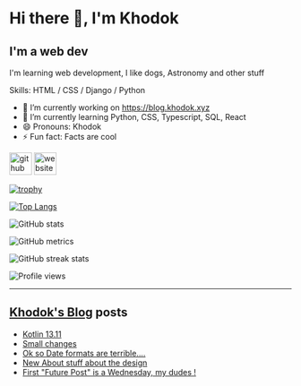 # Hi there 👋, I'm Khodok

## I'm a web dev

I'm learning web development, I like dogs, Astronomy and other stuff

Skills: HTML / CSS / Django / Python

- 🔭 I’m currently working on https://blog.khodok.xyz
- 🌱 I’m currently learning Python, CSS, Typescript, SQL, React
- 😄 Pronouns: Khodok
- ⚡ Fun fact: Facts are cool

[<img src='https://cdn.jsdelivr.net/npm/simple-icons@3.0.1/icons/github.svg' alt='github' height='40'>](https://github.com/Khoding)
[<img src='https://cdn.jsdelivr.net/npm/simple-icons@3.0.1/icons/icloud.svg' alt='website' height='40'>](https://khodok.xyz)

[![trophy](https://github-profile-trophy.vercel.app/?username=Khoding)](https://github.com/ryo-ma/github-profile-trophy)

[![Top Langs](https://github-readme-stats.vercel.app/api/top-langs/?username=Khoding)](https://github.com/anuraghazra/github-readme-stats)

![GitHub stats](https://github-readme-stats.vercel.app/api?username=Khoding&show_icons=true)  

![GitHub metrics](https://metrics.lecoq.io/Khoding)  

![GitHub streak stats](https://github-readme-streak-stats.herokuapp.com/?user=Khoding)  

![Profile views](https://gpvc.arturio.dev/Khoding)  

---

## [Khodok's Blog] posts

<!-- BLOG-POST-LIST:START -->
- [Kotlin 13.11](https://blog.khodok.xyz/post/kotlin-1311/)
- [Small changes](https://blog.khodok.xyz/post/small-changes/)
- [Ok so Date formats are terrible....](https://blog.khodok.xyz/post/ok-so-date-formats-are-terrible/)
- [New About stuff about the design](https://blog.khodok.xyz/post/new-about-stuff-about-the-design/)
- [First "Future Post" is a Wednesday, my dudes !](https://blog.khodok.xyz/post/first-future-post-is-a-wednesday-my-dudes/)
<!-- BLOG-POST-LIST:END -->

[khodok's blog]: https://khoding.github.io/Khodirect/khoBlog "Khodok's Blog"
